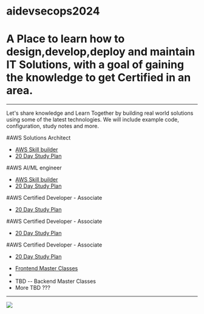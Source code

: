 # aidevsecops2024
<h1>A Place to learn how to design,develop,deploy and maintain IT Solutions, with a goal of gaining the knowledge to get Certified in an area.</h1>
<hr>
Let's share knowledge and Learn Together by building real world solutions using some of the latest technologies. We will include example code, configuration, study notes and more.

#AWS Solutions Architect
<ul>
<li><a href="https://explore.skillbuilder.aws/learn/course/internal/view/elearning/19378/aws-cloud-quest-generative-ai">AWS Skill builder</a></li>
<li><a href="aws/TBD">20 Day Study Plan</a></li>
</ul>
#AWS AI/ML engineer
<ul>
<li><a href="https://skillbuilder.aws/products#machine-learning">AWS Skill builder</a></li>
<li><a href="aws/TBD">20 Day Study Plan</a></li>
</ul>
#AWS Certified Developer - Associate
<ul>
<li><a href="aws/developercertassoc/README.md">20 Day Study Plan</a>
</li>
</ul>
#AWS Certified Developer - Associate
<ul>
<li><a href="aws/developercertassoc/README.md">20 Day Study Plan</a>
</li>
</ul>
#AWS Certified Developer - Associate
<ul>
<li><a href="aws/developercertassoc/README.md">20 Day Study Plan</a>
</li>
</ul>
<ul>
<li><a href="https://frontendmasters.com/">Frontend Master Classes</a><li>
<li>TBD -- Backend Master Classes</li>
<li>More TBD ???</li>
</ul>
<hr/>
<img src="https://cloudfabrix.com/blog/wp-content/uploads/2020/11/Screen-Shot-2020-11-12-at-10.59.14-AM-1024x681.png" />
